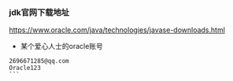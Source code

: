 ### jdk官网下载地址

https://www.oracle.com/java/technologies/javase-downloads.html


* 某个爱心人士的oracle账号
````
2696671285@qq.com
Oracle123
```